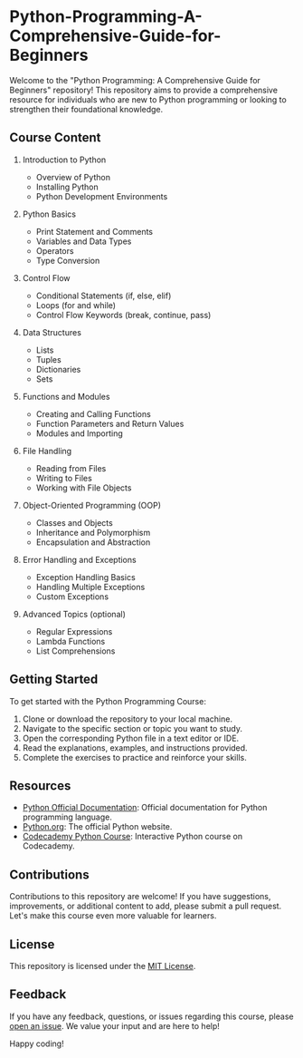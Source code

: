 # Python-Programming-A-Comprehensive-Guide-for-Beginners
Welcome to the "Python Programming: A Comprehensive Guide for Beginners" repository! This repository aims to provide a comprehensive resource for individuals who are new to Python programming or looking to strengthen their foundational knowledge.
## Course Content

1. Introduction to Python
   - Overview of Python
   - Installing Python
   - Python Development Environments

2. Python Basics
   - Print Statement and Comments
   - Variables and Data Types
   - Operators
   - Type Conversion

3. Control Flow
   - Conditional Statements (if, else, elif)
   - Loops (for and while)
   - Control Flow Keywords (break, continue, pass)

4. Data Structures
   - Lists
   - Tuples
   - Dictionaries
   - Sets

5. Functions and Modules
   - Creating and Calling Functions
   - Function Parameters and Return Values
   - Modules and Importing

6. File Handling
   - Reading from Files
   - Writing to Files
   - Working with File Objects

7. Object-Oriented Programming (OOP)
   - Classes and Objects
   - Inheritance and Polymorphism
   - Encapsulation and Abstraction

8. Error Handling and Exceptions
   - Exception Handling Basics
   - Handling Multiple Exceptions
   - Custom Exceptions

9. Advanced Topics (optional)
   - Regular Expressions
   - Lambda Functions
   - List Comprehensions

## Getting Started

To get started with the Python Programming Course:

1. Clone or download the repository to your local machine.
2. Navigate to the specific section or topic you want to study.
3. Open the corresponding Python file in a text editor or IDE.
4. Read the explanations, examples, and instructions provided.
5. Complete the exercises to practice and reinforce your skills.

## Resources

- [Python Official Documentation](https://docs.python.org/): Official documentation for Python programming language.
- [Python.org](https://www.python.org/): The official Python website.
- [Codecademy Python Course](https://www.codecademy.com/learn/learn-python): Interactive Python course on Codecademy.

## Contributions

Contributions to this repository are welcome! If you have suggestions, improvements, or additional content to add, please submit a pull request. Let's make this course even more valuable for learners.

## License

This repository is licensed under the [MIT License](LICENSE).

## Feedback

If you have any feedback, questions, or issues regarding this course, please [open an issue](https://github.com/your-username/your-repo-name/issues). We value your input and are here to help!

Happy coding!
```
